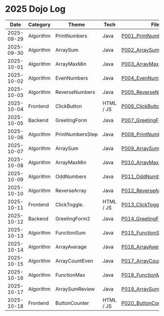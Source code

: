 # 2025 Dojo Log

| Date       | Category       | Theme                | Tech       | File                                                        |
|------------|----------------|----------------------|------------|-------------------------------------------------------------|
| 2025-09-29 | Algorithm      | PrintNumbers         | Java       | [P001_PrintNumbers.java](./P001_PrintNumbers.java)          |
| 2025-09-30 | Algorithm      | ArraySum             | Java       | [P002_ArraySum.java](./P002_ArraySum.java)                  |
| 2025-10-01 | Algorithm      | ArrayMaxMin          | Java       | [P003_ArrayMaxMin.java](./P003_ArrayMaxMin.java)            |
| 2025-10-02 | Algorithm      | EvenNumbers          | Java       | [P004_EvenNumbers.java](./P004_EvenNumbers.java)            |
| 2025-10-03 | Algorithm      | ReverseNumbers       | Java       | [P005_ReverseNumbers.java](./P005_ReverseNumbers.java)      |
| 2025-10-04 | Frontend       | ClickButton          | HTML / JS  | [P006_ClickButton.html](./P006_ClickButton.html)            |
| 2025-10-05 | Backend        | GreetingForm         | Java       | [P007_GreetingForm.java](./P007_GreetingForm.java)          |
| 2025-10-06 | Algorithm      | PrintNumbersStep     | Java       | [P008_PrintNumbersStep.java](./P008_PrintNumbersStep.java)  |
| 2025-10-07 | Algorithm      | ArraySum             | Java       | [P009_ArraySum2.java](./P009_ArraySum2.java)                |
| 2025-10-08 | Algorithm      | ArrayMaxMin          | Java       | [P010_ArrayMaxMin2.java](./P010_ArrayMaxMin2.java)          |
| 2025-10-09 | Algorithm      | OddNumbers           | Java       | [P011_OddNumbers.java](./P011_OddNumbers.java)              |
| 2025-10-10 | Algorithm      | ReverseArray         | Java       | [P012_ReverseArray.java](./P012_ReverseArray.java)          |
| 2025-10-11 | Frontend       | ClickToggle.         | HTML / JS  | [P013_ClickToggle.html](./P013_ClickToggle.html)            |
| 2025-10-12 | Backend        | GreetingForm2        | Java       | [P014_GreetingForm2.java](./P014_GreetingForm2.java)        |
| 2025-10-13 | Algorithm      | FunctionSum          | Java       | [P015_FunctionSum.java](./P015_FunctionSum.java)            |
| 2025-10-14 | Algorithm      | ArrayAverage         | Java       | [P016_ArrayAverage.java](./P016_ArrayAverage.java)          |
| 2025-10-15 | Algorithm      | ArrayCountEven       | Java       | [P017_ArrayCountEven.java](./P017_ArrayCountEven.java)      |
| 2025-10-16 | Algorithm      | FunctionMax          | Java       | [P018_FunctionMax.java](./P018_FunctionMax.java)            |
| 2025-10-17 | Algorithm      | ArraySumReview       | Java       | [P019_ArraySumReview.java](./P019_ArraySumReview.java)      |
| 2025-10-18 | Frontend       | ButtonCounter        | HTML / JS  | [P020_ButtonCounter.html](./P020_ButtonCounter.html)        |
